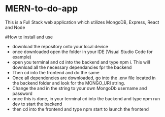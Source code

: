 # MERN-to-do-app
This is a Full Stack web application which utilizes MongoDB, Express, React and Node

#How to install and use
- download the repository onto your local device
- once downloaded open the folder in your IDE (Visual Studio Code for example)
- open you terminal and cd into the backend and type npm i. This will download all the necessary dependancies fpr the backend
- Then cd into the frontend and do the same
- Once all dependencies are downloaded, go into the .env file located in the backend folder and look for the MONGO_URI string.
- Change the <username> and <password> in the string to your own MongoDb username and password
- once this is done, in your terminal cd into the backend and type npm run dev to start the backend
- then cd into the frontend and type npm start to launch the frontend
